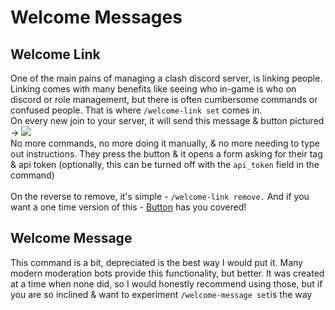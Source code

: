 # Welcome Messages

## Welcome Link

One of the main pains of managing a clash discord server, is linking people. Linking comes with many benefits like seeing who in-game is who on discord or role management, but there is often cumbersome commands or confused people. That is where `/welcome-link set` comes in.\
On every new join to your server, it will send this message & button pictured -> ![](https://media.discordapp.net/attachments/923767060977303552/1059704405030617170/image.png)\
No more commands, no more doing it manually, & no more needing to type out instructions. They press the button & it opens a form asking for their tag & api token (optionally, this can be turned off with the `api_token` field in the command)\
\
On the reverse to remove, it's simple - `/welcome-link remove.` And if you want a one time version of this - [Button](../utility/buttons.md) has you covered!



## Welcome Message

This command is a bit, depreciated is the best way I would put it. Many modern moderation bots provide this functionality, but better. It was created at a time when none did, so I would honestly recommend using those, but if you are so inclined & want to experiment `/welcome-message set`is the way
